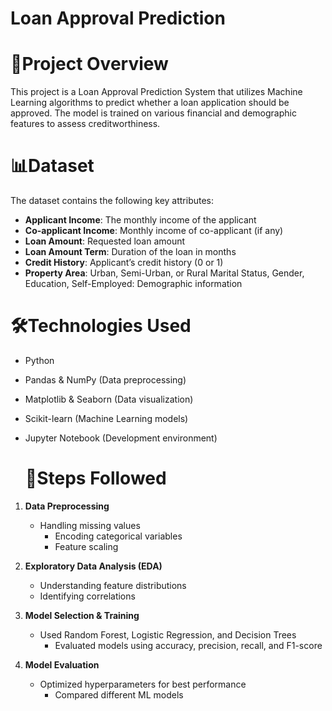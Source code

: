 # Loan Approval Prediction


# 📌Project Overview

This project is a Loan Approval Prediction System that utilizes Machine Learning algorithms to predict whether a loan application should be approved. The model is trained on various financial and demographic features to assess creditworthiness.

# 📊Dataset

The dataset contains the following key attributes:

- **Applicant Income**: The monthly income of the applicant
- **Co-applicant Income**: Monthly income of co-applicant (if any)
- **Loan Amount**: Requested loan amount
- **Loan Amount Term**: Duration of the loan in months
- **Credit History**: Applicant’s credit history (0 or 1)
- **Property Area**: Urban, Semi-Urban, or Rural Marital Status, Gender, Education, Self-Employed: Demographic information

# 🛠️Technologies Used

- Python
- Pandas & NumPy (Data preprocessing)
- Matplotlib & Seaborn (Data visualization)
- Scikit-learn (Machine Learning models)
- Jupyter Notebook (Development environment)

  # 📌Steps Followed

1. **Data Preprocessing**
   
   - Handling missing values
     - Encoding categorical variables
     - Feature scaling 

3. **Exploratory Data Analysis (EDA)**

    - Understanding feature distributions
    - Identifying correlations

4. **Model Selection & Training**

   - Used Random Forest, Logistic Regression, and Decision Trees
     - Evaluated models using accuracy, precision, recall, and F1-score

4. **Model Evaluation**

   - Optimized hyperparameters for best performance
     - Compared different ML models
